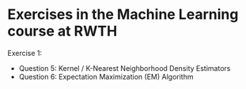 # Exercises in the Machine Learning course at RWTH

Exercise 1:
- Question 5: Kernel / K-Nearest Neighborhood Density Estimators
- Question 6: Expectation Maximization (EM) Algorithm
